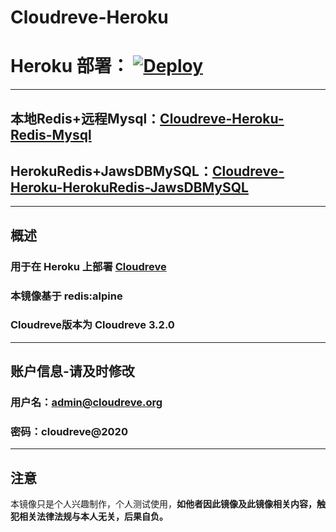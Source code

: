 # Cloudreve-Heroku
# Heroku 部署： [![Deploy](https://www.herokucdn.com/deploy/button.svg)](https://heroku.com/deploy)
---
## 本地Redis+远程Mysql：[Cloudreve-Heroku-Redis-Mysql](https://github.com/FuaerCN/Cloudreve-Heroku/tree/Redis-Mysql)
## HerokuRedis+JawsDBMySQL：[Cloudreve-Heroku-HerokuRedis-JawsDBMySQL](https://github.com/FuaerCN/Cloudreve-Heroku/tree/Heroku-Mysql)
---
## 概述
### 用于在 Heroku 上部署 [Cloudreve](https://cloudreve.org/)
### 本镜像基于 redis:alpine
### Cloudreve版本为 Cloudreve 3.2.0
---
## 账户信息-请及时修改
### 用户名：admin@cloudreve.org
### 密码：cloudreve@2020
---
## 注意
本镜像只是个人兴趣制作，个人测试使用，**如他者因此镜像及此镜像相关内容，触犯相关法律法规与本人无关，后果自负。**
